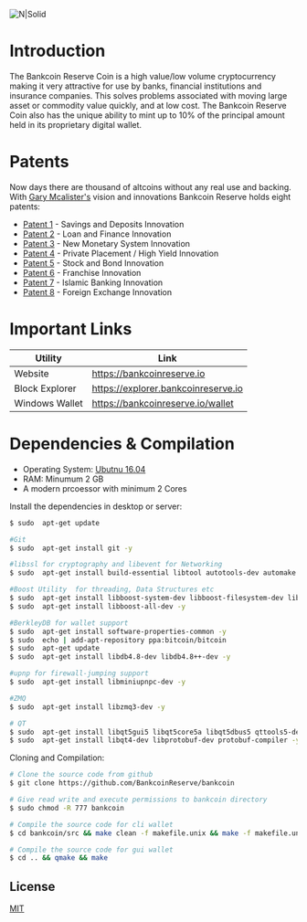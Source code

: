 ![N|Solid](https://bankcoinreserve.io/wp-content/uploads/2018/03/bankcoin-spin-small-400px.gif)

# Introduction
The Bankcoin Reserve Coin is a high value/low volume cryptocurrency making it very attractive for use by banks, financial institutions and insurance companies. This solves problems associated with moving large asset or commodity value quickly, and at low cost. The Bankcoin Reserve Coin also has the unique ability to mint up to 10% of the principal amount held in its proprietary digital wallet.

# Patents

Now days there are thousand of altcoins without any real use and backing. With  [Gary Mcalister's](https://www.amazon.com/Blockchain-Prophecy-Gary-Gabriel-McAlister/dp/0648173704/ref=sr_1_1?qid=1567079624&refinements=p_27%3AMr+Gary+Gabriel+McAlister&s=books&sr=1-1&text=Mr+Gary+Gabriel+McAlister) vision and innovations Bankcoin Reserve holds eight patents:

* [Patent 1](https://bankcoinreserve.io/savings-and-deposits-innovation) - Savings and Deposits Innovation
* [Patent 2](https://bankcoinreserve.io/loan-and-finance-innovation) - Loan and Finance Innovation
* [Patent 3](https://bankcoinreserve.io/new-monetary-system-innovation) - New Monetary System Innovation
* [Patent 4](https://bankcoinreserve.io/private-placement-high-yield-innovation) - Private Placement / High Yield Innovation
* [Patent 5](https://bankcoinreserve.io/stock-and-bond-innovation) - Stock and Bond Innovation
* [Patent 6](https://bankcoinreserve.io/franchise-innovation) - Franchise Innovation
* [Patent 7](https://bankcoinreserve.io/islamic-banking-innovation) - Islamic Banking Innovation
* [Patent 8](https://bankcoinreserve.io/foreign-exchange-innovation) - Foreign Exchange Innovation
# Important Links

| Utility | Link |
| ------ | ------ |
| Website | https://bankcoinreserve.io |
| Block Explorer | https://explorer.bankcoinreserve.io |
| Windows Wallet | https://bankcoinreserve.io/wallet |

# Dependencies & Compilation

* Operating System: [Ubutnu 16.04](http://releases.ubuntu.com/16.04/)
* RAM: Minumum 2 GB
* A modern prcoessor with minimum 2 Cores

Install the dependencies in desktop or server:

```sh
$ sudo  apt-get update

#Git
$ sudo  apt-get install git -y

#libssl for cryptography and libevent for Networking
$ sudo  apt-get install build-essential libtool autotools-dev automake pkg-config libssl-dev libevent-dev bsdmainutils -y

#Boost Utility  for threading, Data Structures etc
$ sudo  apt-get install libboost-system-dev libboost-filesystem-dev libboost-chrono-dev libboost-program-options-dev libboost-test-dev libboost-thread-dev -y
$ sudo  apt-get install libboost-all-dev -y

#BerkleyDB for wallet support
$ sudo  apt-get install software-properties-common -y
$ sudo  echo | add-apt-repository ppa:bitcoin/bitcoin
$ sudo  apt-get update
$ sudo  apt-get install libdb4.8-dev libdb4.8++-dev -y

#upnp for firewall-jumping support
$ sudo  apt-get install libminiupnpc-dev -y

#ZMQ
$ sudo  apt-get install libzmq3-dev -y

# QT
$ sudo  apt-get install libqt5gui5 libqt5core5a libqt5dbus5 qttools5-dev qttools5-dev-tools libprotobuf-dev protobuf-compiler -y
$ sudo  apt-get install libqt4-dev libprotobuf-dev protobuf-compiler -y

```

Cloning and Compilation:

```sh
# Clone the source code from github
$ git clone https://github.com/BankcoinReserve/bankcoin

# Give read write and execute permissions to bankcoin directory
$ sudo chmod -R 777 bankcoin

# Compile the source code for cli wallet
$ cd bankcoin/src && make clean -f makefile.unix && make -f makefile.unix

# Compile the source code for gui wallet
$ cd .. && qmake && make
```

License
----

[MIT](https://github.com/BankcoinReserve/bankcoin/blob/master/COPYING)



